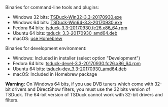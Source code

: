 Binaries for command-line tools and plugins:
* Windows 32 bits: [TSDuck-Win32-3.3-20170930.exe](https://github.com/tsduck/tsduck/releases/download/v3.3-20170930/TSDuck-Win32-3.3-20170930.exe)
* Windows 64 bits: [TSDuck-Win64-3.3-20170930.exe](https://github.com/tsduck/tsduck/releases/download/v3.3-20170930/TSDuck-Win64-3.3-20170930.exe)
* Fedora 64 bits: [tsduck-3.3-20170930.fc26.x86_64.rpm](https://github.com/tsduck/tsduck/releases/download/v3.3-20170930/tsduck-3.3-20170930.fc26.x86_64.rpm)
* Ubuntu 64 bits: [tsduck_3.3-20170930_amd64.deb](https://github.com/tsduck/tsduck/releases/download/v3.3-20170930/tsduck_3.3-20170930_amd64.deb)
* macOS: [use Homebrew](https://github.com/tsduck/homebrew-tsduck/blob/master/README.md)

Binaries for development environment:
* Windows: Included in installer (select option "Development")
* Fedora 64 bits: [tsduck-devel-3.3-20170930.fc26.x86_64.rpm](https://github.com/tsduck/tsduck/releases/download/v3.3-20170930/tsduck-devel-3.3-20170930.fc26.x86_64.rpm)
* Ubuntu 64 bits: [tsduck-dev_3.3-20170930_amd64.deb](https://github.com/tsduck/tsduck/releases/download/v3.3-20170930/tsduck-dev_3.3-20170930_amd64.deb)
* macOS: Included in Homebrew package

**Warning:** On Windows 64 bits, if you use DVB tuners which come with 32-bit drivers and DirectShow filters, you must use the 32 bits version of TSDuck. The 64-bit version of TSDuck cannot work with 32-bit drivers and filters.
